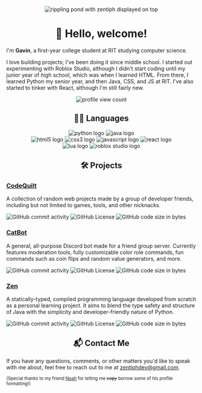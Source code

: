 <p align="center">
  <img src="https://github.com/user-attachments/assets/3391eeeb-861e-468e-8a02-797d03a8d485" alt="rippling pond with zentiph displayed on top">
</p>


<h1 align="center">👋 Hello, welcome!</h1>

I'm **Gavin**, a first-year college student at RIT studying computer science.

I love building projects; I've been doing it since middle school. I started out experimenting with Roblox Studio, although I didn't start coding until my junior year of high school, which was when I learned HTML. From there, I learned Python my senior year, and then Java, CSS, and JS at RIT. I've also started to tinker with React, although I'm still fairly new.

<p align="center">
  <img src="https://komarev.com/ghpvc/?username=zentiph&style=flat-square&color=6c0ffe" alt="profile view count">
</p>


<h2 align="center">🧑‍💻 Languages</h2>

<p align="center">
  <img src="https://img.shields.io/badge/python-0f0f0f?style=for-the-badge&logo=python" alt="python logo"/>
  <img src="https://img.shields.io/badge/java-0f0f0f?style=for-the-badge&logo=openjdk" alt="java logo"/>
  <br/>
  <img src="https://img.shields.io/badge/html5-0f0f0f?style=for-the-badge&logo=html5" alt="html5 logo"/>
  <img src="https://img.shields.io/badge/css3-0f0f0f?style=for-the-badge&logo=css&logoColor=663399" alt="css3 logo"/>
  <img src="https://img.shields.io/badge/javascript-0f0f0f?style=for-the-badge&logo=javascript" alt="javascript logo"/>
  <img src="https://img.shields.io/badge/react-0f0f0f?style=for-the-badge&logo=react" alt="react logo"/>
  <br/>
  <img src="https://img.shields.io/badge/lua-0f0f0f?style=for-the-badge&logo=lua&logoColor=2C2D72" alt="lua logo"/>
  <img src="https://img.shields.io/badge/roblox_studio-0f0f0f?style=for-the-badge&logo=robloxstudio&logoColor=00A2FF" alt="roblox studio logo"/>
</p>


<h2 align="center">🛠️ Projects</h2>

### [CodeQuilt](https://github.com/justianisdev/CodeQuilt)
A collection of random web projects made by a group of developer friends, including but not limited to games, tools, and other nicknacks.

![GitHub commit activity](https://img.shields.io/github/commit-activity/m/justianisdev/CodeQuilt?authorFilter=zentiph)
![GitHub License](https://img.shields.io/github/license/justianisdev/codequilt)
![GitHub code size in bytes](https://img.shields.io/github/languages/code-size/justianisdev/codequilt)


### [CatBot](https://github.com/zentiph/CatBot)
A general, all-purpose Discord bot made for a friend group server. Currently features moderation tools, fully customizable color role commands, fun commands such as coin flips and random value generators, and more.

![GitHub commit activity](https://img.shields.io/github/commit-activity/m/zentiph/catbot?authorFilter=zentiph)
![GitHub License](https://img.shields.io/github/license/zentiph/catbot)
![GitHub code size in bytes](https://img.shields.io/github/languages/code-size/zentiph/catbot)


### [Zen](https://github.com/Zentiph/Zen)
A statically-typed, compiled programming language developed from scratch as a personal learning project. It aims to blend the type safety and structure of Java with the simplicity and developer-friendly nature of Python.

![GitHub commit activity](https://img.shields.io/github/commit-activity/m/zentiph/zen?authorFilter=zentiph)
![GitHub License](https://img.shields.io/github/license/zentiph/zen)
![GitHub code size in bytes](https://img.shields.io/github/languages/code-size/zentiph/zen)


<h2 align="center">📬 Contact Me</h2>

If you have any questions, comments, or other matters you'd like to speak with me about, feel free to reach out to me at [zentiphdev@gmail.com](mailto:zentiphdev@gmail.com).


<sub>(Special thanks to my friend [Noah](https://github.com/gamerjamer43) for letting me ~~copy~~ borrow some of his profile formatting!)</sub>
